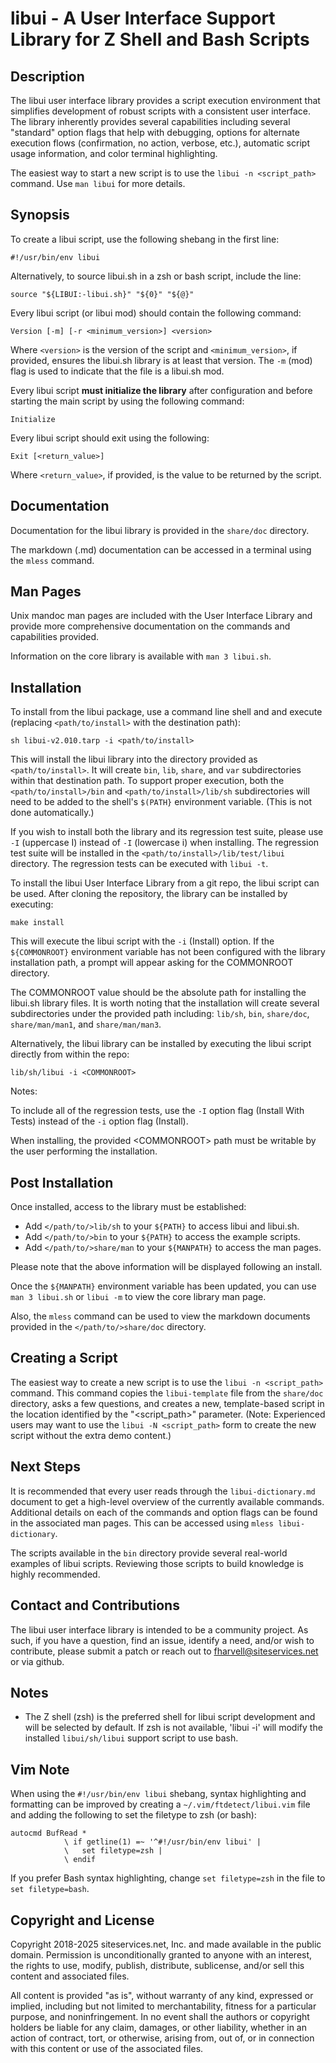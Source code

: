 # libui - A User Interface Support Library for Z Shell and Bash Scripts

## Description

The libui user interface library provides a script execution environment that
simplifies development of robust scripts with a consistent user interface. The
library inherently provides several capabilities including several "standard"
option flags that help with debugging, options for alternate execution flows
(confirmation, no action, verbose, etc.), automatic script usage information,
and color terminal highlighting.

The easiest way to start a new script is to use the `libui -n <script_path>`
command. Use `man libui` for more details.

## Synopsis

To create a libui script, use the following shebang in the first line:

```
#!/usr/bin/env libui
```

Alternatively, to source libui.sh in a zsh or bash script, include the line:

```
source "${LIBUI:-libui.sh}" "${0}" "${@}"
```

Every libui script (or libui mod) should contain the following command:

```
Version [-m] [-r <minimum_version>] <version>
```

Where `<version>` is the version of the script and `<minimum_version>`, if
provided, ensures the libui.sh library is at least that version. The `-m` (mod)
flag is used to indicate that the file is a libui.sh mod.

Every libui script **must initialize the library** after configuration and
before starting the main script by using the following command:

```
Initialize
```

Every libui script should exit using the following:

```
Exit [<return_value>]
```

Where `<return_value>`, if provided, is the value to be returned by the script.

## Documentation

Documentation for the libui library is provided in the `share/doc` directory.

The markdown (.md) documentation can be accessed in a terminal using the `mless`
command.

## Man Pages

Unix mandoc man pages are included with the User Interface Library and provide
more comprehensive documentation on the commands and capabilities provided.

Information on the core library is available with `man 3 libui.sh`.

## Installation

To install from the libui package, use a command line shell and and execute
(replacing `<path/to/install>` with the destination path):

```
sh libui-v2.010.tarp -i <path/to/install>
```

This will install the libui library into the directory provided as
`<path/to/install>`. It will create `bin`, `lib`, `share`, and `var`
subdirectories within that destination path. To support proper execution, both
the `<path/to/install>/bin` and `<path/to/install>/lib/sh` subdirectories will
need to be added to the shell's `$(PATH}` environment variable. (This is not
done automatically.)

If you wish to install both the library and its regression test suite, please
use `-I` (uppercase I) instead of `-I` (lowercase i) when installing. The
regression test suite will be installed in the
`<path/to/install>/lib/test/libui` directory. The regression tests can be
executed with `libui -t`.

To install the libui User Interface Library from a git repo, the libui script
can be used. After cloning the repository, the library can be installed by
executing:

```
make install
```

This will execute the libui script with the `-i` (Install) option. If the
`${COMMONROOT}` environment variable has not been configured with the library
installation path, a prompt will appear asking for the COMMONROOT directory.

The COMMONROOT value should be the absolute path for installing the libui.sh
library files. It is worth noting that the installation will create several
subdirectories under the provided path including: `lib/sh`, `bin`, `share/doc`,
`share/man/man1`, and `share/man/man3`.

Alternatively, the libui library can be installed by executing the libui script
directly from within the repo:

```
lib/sh/libui -i <COMMONROOT>
```

Notes:

To include all of the regression tests, use the `-I` option flag (Install With
Tests) instead of the `-i` option flag (Install).

When installing, the provided \<COMMONROOT\> path must be writable by the user
performing the installation.

## Post Installation

Once installed, access to the library must be established:

* Add `</path/to/>lib/sh` to your `${PATH}` to access libui and libui.sh.
* Add `</path/to/>bin` to your `${PATH}` to access the example scripts.
* Add `</path/to/>share/man` to your `${MANPATH}` to access the man pages.

Please note that the above information will be displayed following an install.

Once the `${MANPATH}` environment variable has been updated, you can use `man 3
libui.sh` or `libui -m` to view the core library man page.

Also, the `mless` command can be used to view the markdown documents provided
in the `</path/to/>share/doc` directory.

## Creating a Script

The easiest way to create a new script is to use the `libui -n <script_path>`
command. This command copies the `libui-template` file from the `share/doc`
directory, asks a few questions, and creates a new, template-based script in the
location identified by the "\<script_path\>" parameter. (Note: Experienced users
may want to use the `libui -N <script_path>` form to create the new script
without the extra demo content.)

## Next Steps

It is recommended that every user reads through the `libui-dictionary.md`
document to get a high-level overview of the currently available commands.
Additional details on each of the commands and option flags can be found in the
associated man pages. This can be accessed using `mless libui-dictionary`.

The scripts available in the `bin` directory provide several real-world examples
of libui scripts. Reviewing those scripts to build knowledge is highly
recommended.

## Contact and Contributions

The libui user interface library is intended to be a community project. As such,
if you have a question, find an issue, identify a need, and/or wish to
contribute, please submit a patch or reach out to fharvell@siteservices.net or
via github.

## Notes

* The Z shell (zsh) is the preferred shell for libui script development and will
be selected by default. If zsh is not available, 'libui -i' will modify the
installed `libui/sh/libui` support script to use bash.

## Vim Note

When using the ```#!/usr/bin/env libui``` shebang, syntax highlighting and
formatting can be improved by creating a ```~/.vim/ftdetect/libui.vim``` file
and adding the following to set the filetype to zsh (or bash):

```
autocmd BufRead *
            \ if getline(1) =~ '^#!/usr/bin/env libui' |
            \   set filetype=zsh |
            \ endif
```

If you prefer Bash syntax highlighting, change ```set filetype=zsh``` in the
file to ```set filetype=bash```.

## Copyright and License

Copyright 2018-2025 siteservices.net, Inc. and made available in the public
domain. Permission is unconditionally granted to anyone with an interest, the
rights to use, modify, publish, distribute, sublicense, and/or sell this content
and associated files.

All content is provided "as is", without warranty of any kind, expressed or
implied, including but not limited to merchantability, fitness for a particular
purpose, and noninfringement. In no event shall the authors or copyright holders
be liable for any claim, damages, or other liability, whether in an action of
contract, tort, or otherwise, arising from, out of, or in connection with this
content or use of the associated files.
